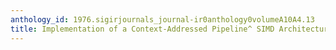 ```yaml
---
anthology_id: 1976.sigirjournals_journal-ir0anthology0volumeA10A4.13
title: Implementation of a Context-Addressed Pipeline^ SIMD Architecture - Abstract
---
```

